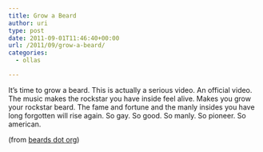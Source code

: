 ```yaml
---
title: Grow a Beard
author: uri
type: post
date: 2011-09-01T11:46:40+00:00
url: /2011/09/grow-a-beard/
categories:
  - ollas

---
```

It&#8217;s time to grow a beard. This is actually a serious video. An official video. The music makes the rockstar you have inside feel alive. Makes you grow your rockstar beard. The fame and fortune and the manly insides you have long forgotten will rise again. So gay. So good. So manly. So pioneer. So american.



(from [beards dot org][1])

 [1]: http://www.beards.org/